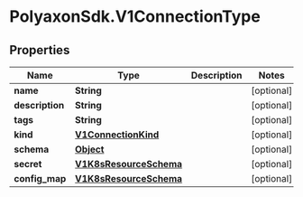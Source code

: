 # PolyaxonSdk.V1ConnectionType

## Properties

Name | Type | Description | Notes
------------ | ------------- | ------------- | -------------
**name** | **String** |  | [optional] 
**description** | **String** |  | [optional] 
**tags** | **String** |  | [optional] 
**kind** | [**V1ConnectionKind**](V1ConnectionKind.md) |  | [optional] 
**schema** | [**Object**](.md) |  | [optional] 
**secret** | [**V1K8sResourceSchema**](V1K8sResourceSchema.md) |  | [optional] 
**config_map** | [**V1K8sResourceSchema**](V1K8sResourceSchema.md) |  | [optional] 


